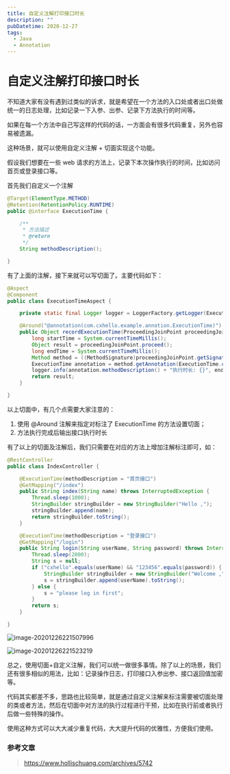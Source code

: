 ```yaml
---
title: 自定义注解打印接口时长
description: ""
pubDatetime: 2020-12-27
tags:
  - Java
  - Annotation
---
```


# 自定义注解打印接口时长

不知道大家有没有遇到过类似的诉求，就是希望在一个方法的入口处或者出口处做统一的日志处理，比如记录一下入参、出参、记录下方法执行的时间等。

如果在每一个方法中自己写这样的代码的话，一方面会有很多代码重复，另外也容易被遗漏。

这种场景，就可以使用自定义注解 + 切面实现这个功能。

假设我们想要在一些 web 请求的方法上，记录下本次操作执行的时间，比如访问首页或登录接口等。

首先我们自定义一个注解

```java
@Target(ElementType.METHOD)
@Retention(RetentionPolicy.RUNTIME)
public @interface ExecutionTime {

    /**
     * 方法描述
     * @return
     */
    String methodDescription();

}
```

有了上面的注解，接下来就可以写切面了。主要代码如下：

```java
@Aspect
@Component
public class ExecutionTimeAspect {

    private static final Logger logger = LoggerFactory.getLogger(ExecutionTimeAspect.class);

    @Around("@annotation(com.cxhello.example.annotion.ExecutionTime)")
    public Object recordExecutionTime(ProceedingJoinPoint proceedingJoinPoint) throws Throwable {
        long startTime = System.currentTimeMillis();
        Object result = proceedingJoinPoint.proceed();
        long endTime = System.currentTimeMillis();
        Method method = ((MethodSignature)proceedingJoinPoint.getSignature()).getMethod();
        ExecutionTime annotation = method.getAnnotation(ExecutionTime.class);
        logger.info(annotation.methodDescription() + "执行时长: {}", endTime - startTime);
        return result;
    }

}
```

以上切面中，有几个点需要大家注意的：

1. 使用 @Around 注解来指定对标注了 ExecutionTime 的方法设置切面；
2. 方法执行完成后输出接口执行时长

有了以上的切面及注解后，我们只需要在对应的方法上增加注解标注即可，如：

```java
@RestController
public class IndexController {

    @ExecutionTime(methodDescription = "首页接口")
    @GetMapping("/index")
    public String index(String name) throws InterruptedException {
        Thread.sleep(1000);
        StringBuilder stringBuilder = new StringBuilder("Hello ,");
        stringBuilder.append(name);
        return stringBuilder.toString();
    }

    @ExecutionTime(methodDescription = "登录接口")
    @GetMapping("/login")
    public String login(String userName, String password) throws InterruptedException {
        Thread.sleep(2000);
        String s = null;
        if ("cxhello".equals(userName) && "123456".equals(password)) {
            StringBuilder stringBuilder = new StringBuilder("Welcome ,");
            s = stringBuilder.append(userName).toString();
        } else {
            s = "please log in first";
        }
        return s;
    }

}
```

![image-20201226221507996](https://cxhello.oss-cn-beijing.aliyuncs.com/image/image-20201226221507996.png)

![image-20201226221523219](https://cxhello.oss-cn-beijing.aliyuncs.com/image/image-20201226221523219.png)

总之，使用切面+自定义注解，我们可以统一做很多事情。除了以上的场景，我们还有很多相似的用法，比如：记录操作日志，打印接口入参出参、接口返回值加密等。

代码其实都差不多，思路也比较简单，就是通过自定义注解来标注需要被切面处理的类或者方法，然后在切面中对方法的执行过程进行干预，比如在执行前或者执行后做一些特殊的操作。

使用这种方式可以大大减少重复代码，大大提升代码的优雅性，方便我们使用。

### 参考文章

> https://www.hollischuang.com/archives/5742